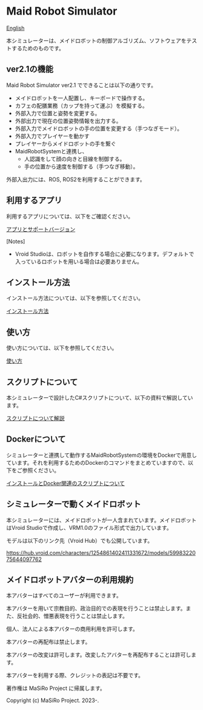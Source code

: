 # Maid Robot Simulator

[English](./README_en.md)

本シミュレーターは、メイドロボットの制御アルゴリズム、ソフトウェアをテストするためのものです。

## ver2.1の機能

Maid Robot Simulator ver2.1 でできることは以下の通りです。

- メイドロボットを一人配置し、キーボードで操作する。
- カフェの配膳業務（カップを持って運ぶ）を模擬する。
- 外部入力で位置と姿勢を変更する。
- 外部出力で現在の位置姿勢情報を出力する。
- 外部入力でメイドロボットの手の位置を変更する（手つなぎモード）。
- 外部入力でプレイヤーを動かす
- プレイヤーからメイドロボットの手を繋ぐ
- MaidRobotSystemと連携し、
  - 人認識をして顔の向きと目線を制御する。
  - 手の位置から速度を制御する（手つなぎ移動）。

外部入出力には、ROS, ROS2を利用することができます。

## 利用するアプリ

利用するアプリについては、以下をご確認ください。

[アプリとサポートバージョン](./doc/version/support_version.md)

[Notes]

- Vroid Studioは、ロボットを自作する場合に必要になります。デフォルトで入っているロボットを用いる場合は必要ありません。

## インストール方法

インストール方法については、以下を参照してください。

[インストール方法](/doc/install/install_doc.md)

## 使い方

使い方については、以下を参照してください。

[使い方](/doc/how_to_use/how_to_use_doc.md)

## スクリプトについて

本シミュレーターで設計したC#スクリプトについて、以下の資料で解説しています。

[スクリプトについて解説](./doc/about_script/explain_script.md)

## Dockerについて

シミュレーターと連携して動作するMaidRobotSystemの環境をDockerで用意しています。それを利用するためのDockerのコマンドをまとめていますので、以下をご参照ください。

[インストールとDocker関連のスクリプトについて](./MaidRobotSystem/scripts_description.md)

## シミュレーターで動くメイドロボット

本シミュレーターには、メイドロボットが一人含まれています。メイドロボットはVroid Studioで作成し、VRM1.0のファイル形式で出力しています。

モデルは以下のリンク先（Vroid Hub）でも公開しています。

<https://hub.vroid.com/characters/1254861402411331672/models/5998322075644097762>

## メイドロボットアバターの利用規約

本アバターはすべてのユーザーが利用できます。

本アバターを用いて宗教目的、政治目的での表現を行うことは禁止します。また、反社会的、憎悪表現を行うことは禁止します。

個人、法人による本アバターの商用利用を許可します。

本アバターの再配布は禁止します。

本アバターの改変は許可します。改変したアバターを再配布することは許可します。

本アバターを利用する際、クレジットの表記は不要です。

著作権は MaSiRo Project に帰属します。

Copyright (c) MaSiRo Project. 2023-.
